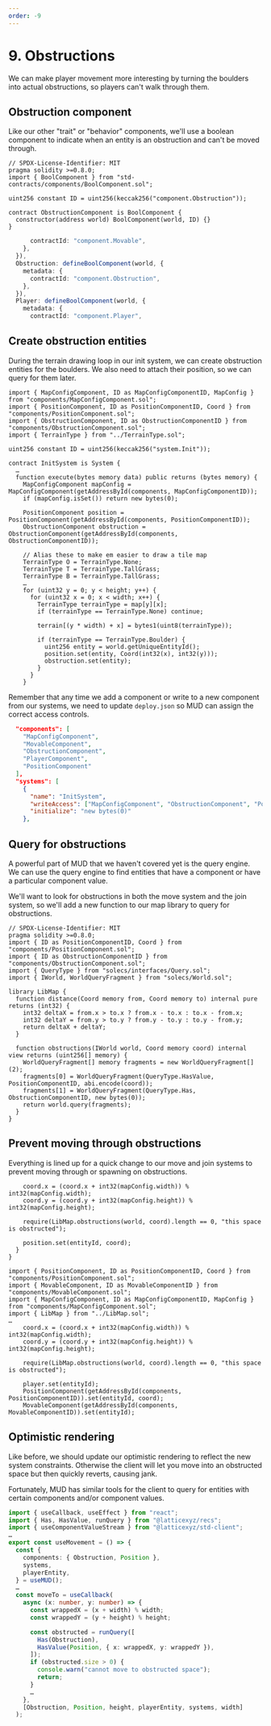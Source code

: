 ```yaml
---
order: -9
---
```


# 9. Obstructions

We can make player movement more interesting by turning the boulders into actual obstructions, so players can't walk through them.

## Obstruction component

Like our other "trait" or "behavior" components, we'll use a boolean component to indicate when an entity is an obstruction and can't be moved through.

```sol packages/contracts/src/components/ObstructionComponent.sol
// SPDX-License-Identifier: MIT
pragma solidity >=0.8.0;
import { BoolComponent } from "std-contracts/components/BoolComponent.sol";

uint256 constant ID = uint256(keccak256("component.Obstruction"));

contract ObstructionComponent is BoolComponent {
  constructor(address world) BoolComponent(world, ID) {}
}

```

```ts !#4-8 packages/client/src/mud/components.ts
      contractId: "component.Movable",
    },
  }),
  Obstruction: defineBoolComponent(world, {
    metadata: {
      contractId: "component.Obstruction",
    },
  }),
  Player: defineBoolComponent(world, {
    metadata: {
      contractId: "component.Player",
```

## Create obstruction entities

During the terrain drawing loop in our init system, we can create obstruction entities for the boulders. We also need to attach their position, so we can query for them later.

```sol #2-3,14-15,29-33 packages/contracts/src/systems/InitSystem.sol
import { MapConfigComponent, ID as MapConfigComponentID, MapConfig } from "components/MapConfigComponent.sol";
import { PositionComponent, ID as PositionComponentID, Coord } from "components/PositionComponent.sol";
import { ObstructionComponent, ID as ObstructionComponentID } from "components/ObstructionComponent.sol";
import { TerrainType } from "../TerrainType.sol";

uint256 constant ID = uint256(keccak256("system.Init"));

contract InitSystem is System {
  …
  function execute(bytes memory data) public returns (bytes memory) {
    MapConfigComponent mapConfig = MapConfigComponent(getAddressById(components, MapConfigComponentID));
    if (mapConfig.isSet()) return new bytes(0);

    PositionComponent position = PositionComponent(getAddressById(components, PositionComponentID));
    ObstructionComponent obstruction = ObstructionComponent(getAddressById(components, ObstructionComponentID));

    // Alias these to make em easier to draw a tile map
    TerrainType O = TerrainType.None;
    TerrainType T = TerrainType.TallGrass;
    TerrainType B = TerrainType.TallGrass;
    …
    for (uint32 y = 0; y < height; y++) {
      for (uint32 x = 0; x < width; x++) {
        TerrainType terrainType = map[y][x];
        if (terrainType == TerrainType.None) continue;

        terrain[(y * width) + x] = bytes1(uint8(terrainType));

        if (terrainType == TerrainType.Boulder) {
          uint256 entity = world.getUniqueEntityId();
          position.set(entity, Coord(int32(x), int32(y)));
          obstruction.set(entity);
        }
      }
    }
```

Remember that any time we add a component or write to a new component from our systems, we need to update `deploy.json` so MUD can assign the correct access controls.

```json !#4,11 packages/contracts/deploy.json
  "components": [
    "MapConfigComponent",
    "MovableComponent",
    "ObstructionComponent",
    "PlayerComponent",
    "PositionComponent"
  ],
  "systems": [
    {
      "name": "InitSystem",
      "writeAccess": ["MapConfigComponent", "ObstructionComponent", "PositionComponent"],
      "initialize": "new bytes(0)"
    },
```

## Query for obstructions

A powerful part of MUD that we haven't covered yet is the query engine. We can use the query engine to find entities that have a component or have a particular component value.

We'll want to look for obstructions in both the move system and the join system, so we'll add a new function to our map library to query for obstructions.

```sol !#3-6,15-20 packages/contracts/src/LibMap.sol
// SPDX-License-Identifier: MIT
pragma solidity >=0.8.0;
import { ID as PositionComponentID, Coord } from "components/PositionComponent.sol";
import { ID as ObstructionComponentID } from "components/ObstructionComponent.sol";
import { QueryType } from "solecs/interfaces/Query.sol";
import { IWorld, WorldQueryFragment } from "solecs/World.sol";

library LibMap {
  function distance(Coord memory from, Coord memory to) internal pure returns (int32) {
    int32 deltaX = from.x > to.x ? from.x - to.x : to.x - from.x;
    int32 deltaY = from.y > to.y ? from.y - to.y : to.y - from.y;
    return deltaX + deltaY;
  }

  function obstructions(IWorld world, Coord memory coord) internal view returns (uint256[] memory) {
    WorldQueryFragment[] memory fragments = new WorldQueryFragment[](2);
    fragments[0] = WorldQueryFragment(QueryType.HasValue, PositionComponentID, abi.encode(coord));
    fragments[1] = WorldQueryFragment(QueryType.Has, ObstructionComponentID, new bytes(0));
    return world.query(fragments);
  }
}

```

## Prevent moving through obstructions

Everything is lined up for a quick change to our move and join systems to prevent moving through or spawning on obstructions.

```sol !#4 packages/contracts/src/systems/MoveSystem.sol
    coord.x = (coord.x + int32(mapConfig.width)) % int32(mapConfig.width);
    coord.y = (coord.y + int32(mapConfig.height)) % int32(mapConfig.height);

    require(LibMap.obstructions(world, coord).length == 0, "this space is obstructed");

    position.set(entityId, coord);
  }
}
```

```sol !#4,9 packages/contracts/src/systems/JoinGameSystem.sol
import { PositionComponent, ID as PositionComponentID, Coord } from "components/PositionComponent.sol";
import { MovableComponent, ID as MovableComponentID } from "components/MovableComponent.sol";
import { MapConfigComponent, ID as MapConfigComponentID, MapConfig } from "components/MapConfigComponent.sol";
import { LibMap } from "../LibMap.sol";
…
    coord.x = (coord.x + int32(mapConfig.width)) % int32(mapConfig.width);
    coord.y = (coord.y + int32(mapConfig.height)) % int32(mapConfig.height);

    require(LibMap.obstructions(world, coord).length == 0, "this space is obstructed");

    player.set(entityId);
    PositionComponent(getAddressById(components, PositionComponentID)).set(entityId, coord);
    MovableComponent(getAddressById(components, MovableComponentID)).set(entityId);
```

## Optimistic rendering

Like before, we should update our optimistic rendering to reflect the new system constraints. Otherwise the client will let you move into an obstructed space but then quickly reverts, causing jank.

Fortunately, MUD has similar tools for the client to query for entities with certain components and/or component values.

```ts #2,7,17-24,27 packages/client/src/useMovement.ts
import { useCallback, useEffect } from "react";
import { Has, HasValue, runQuery } from "@latticexyz/recs";
import { useComponentValueStream } from "@latticexyz/std-client";
…
export const useMovement = () => {
  const {
    components: { Obstruction, Position },
    systems,
    playerEntity,
  } = useMUD();
  …
  const moveTo = useCallback(
    async (x: number, y: number) => {
      const wrappedX = (x + width) % width;
      const wrappedY = (y + height) % height;

      const obstructed = runQuery([
        Has(Obstruction),
        HasValue(Position, { x: wrappedX, y: wrappedY }),
      ]);
      if (obstructed.size > 0) {
        console.warn("cannot move to obstructed space");
        return;
      }
      …
    },
    [Obstruction, Position, height, playerEntity, systems, width]
  );
```
